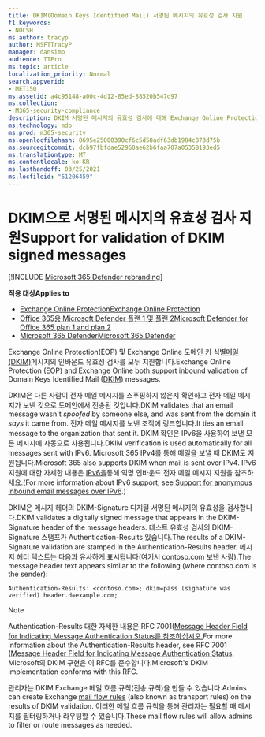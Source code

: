 ```yaml
---
title: DKIM(Domain Keys Identified Mail) 서명된 메시지의 유효성 검사 지원
f1.keywords:
- NOCSH
ms.author: tracyp
author: MSFTTracyP
manager: dansimp
audience: ITPro
ms.topic: article
localization_priority: Normal
search.appverid:
- MET150
ms.assetid: a4c95148-a00c-4d12-85ed-88520b547d97
ms.collection:
- M365-security-compliance
description: DKIM 서명된 메시지의 유효성 검사에 대해 Exchange Online Protection Exchange Online
ms.technology: mdo
ms.prod: m365-security
ms.openlocfilehash: 8695e25000390cf6c5d58adf63db1984c873d75b
ms.sourcegitcommit: dcb97fbfdae52960ae62b6faa707a05358193ed5
ms.translationtype: MT
ms.contentlocale: ko-KR
ms.lasthandoff: 03/25/2021
ms.locfileid: "51206459"
---
```

# <a name="support-for-validation-of-dkim-signed-messages"></a><span data-ttu-id="655f7-103">DKIM으로 서명된 메시지의 유효성 검사 지원</span><span class="sxs-lookup"><span data-stu-id="655f7-103">Support for validation of DKIM signed messages</span></span>

[!INCLUDE [Microsoft 365 Defender rebranding](../includes/microsoft-defender-for-office.md)]

<span data-ttu-id="655f7-104">**적용 대상**</span><span class="sxs-lookup"><span data-stu-id="655f7-104">**Applies to**</span></span>
- [<span data-ttu-id="655f7-105">Exchange Online Protection</span><span class="sxs-lookup"><span data-stu-id="655f7-105">Exchange Online Protection</span></span>](exchange-online-protection-overview.md)
- [<span data-ttu-id="655f7-106">Office 365용 Microsoft Defender 플랜 1 및 플랜 2</span><span class="sxs-lookup"><span data-stu-id="655f7-106">Microsoft Defender for Office 365 plan 1 and plan 2</span></span>](defender-for-office-365.md)
- [<span data-ttu-id="655f7-107">Microsoft 365 Defender</span><span class="sxs-lookup"><span data-stu-id="655f7-107">Microsoft 365 Defender</span></span>](../defender/microsoft-365-defender.md)

<span data-ttu-id="655f7-108">Exchange Online Protection(EOP) 및 Exchange Online 도메인 키 식별[메일(DKIM)](https://www.rfc-editor.org/rfc/rfc6376.txt)메시지의 인바운드 유효성 검사를 모두 지원합니다.</span><span class="sxs-lookup"><span data-stu-id="655f7-108">Exchange Online Protection (EOP) and Exchange Online both support inbound validation of Domain Keys Identified Mail ([DKIM](https://www.rfc-editor.org/rfc/rfc6376.txt)) messages.</span></span>

<span data-ttu-id="655f7-109">DKIM은 다른 사람이 전자 메일  메시지를 스푸핑하지 않은지 확인하고 전자 메일  메시지가 보낸 것으로 도메인에서 전송된 것입니다.</span><span class="sxs-lookup"><span data-stu-id="655f7-109">DKIM validates that an email message wasn't *spoofed* by someone else, and was sent from the domain it *says* it came from.</span></span> <span data-ttu-id="655f7-110">전자 메일 메시지를 보낸 조직에 링크합니다.</span><span class="sxs-lookup"><span data-stu-id="655f7-110">It ties an email message to the organization that sent it.</span></span> <span data-ttu-id="655f7-111">DKIM 확인은 IPv6을 사용하여 보낸 모든 메시지에 자동으로 사용됩니다.</span><span class="sxs-lookup"><span data-stu-id="655f7-111">DKIM verification is used automatically for all messages sent with IPv6.</span></span> <span data-ttu-id="655f7-112">Microsoft 365 IPv4를 통해 메일을 보낼 때 DKIM도 지원됩니다.</span><span class="sxs-lookup"><span data-stu-id="655f7-112">Microsoft 365 also supports DKIM when mail is sent over IPv4.</span></span> <span data-ttu-id="655f7-113">IPv6 지원에 대한 자세한 내용은 [IPv6을](support-for-anonymous-inbound-email-messages-over-ipv6.md)통해 익명 인바운드 전자 메일 메시지 지원을 참조하세요.</span><span class="sxs-lookup"><span data-stu-id="655f7-113">(For more information about IPv6 support, see [Support for anonymous inbound email messages over IPv6](support-for-anonymous-inbound-email-messages-over-ipv6.md).)</span></span>

<span data-ttu-id="655f7-114">DKIM은 메시지 헤더의 DKIM-Signature 디지털 서명된 메시지의 유효성을 검사합니다.</span><span class="sxs-lookup"><span data-stu-id="655f7-114">DKIM validates a digitally signed message that appears in the DKIM-Signature header of the message headers.</span></span> <span data-ttu-id="655f7-115">테스트 유효성 검사의 DKIM-Signature 스탬프가 Authentication-Results 있습니다.</span><span class="sxs-lookup"><span data-stu-id="655f7-115">The results of a DKIM-Signature validation are stamped in the Authentication-Results header.</span></span> <span data-ttu-id="655f7-116">메시지 헤더 텍스트는 다음과 유사하게 표시됩니다(여기서 contoso.com 보낸 사람).</span><span class="sxs-lookup"><span data-stu-id="655f7-116">The message header text appears similar to the following (where contoso.com is the sender):</span></span>

 `Authentication-Results: <contoso.com>; dkim=pass (signature was verified) header.d=example.com;`

> [!NOTE]
> <span data-ttu-id="655f7-117">Authentication-Results 대한 자세한 내용은 RFC 7001([Message Header Field for Indicating Message Authentication Status를 참조하십시오.](https://www.rfc-editor.org/rfc/rfc7001.txt)</span><span class="sxs-lookup"><span data-stu-id="655f7-117">For more information about the Authentication-Results header, see RFC 7001 ([Message Header Field for Indicating Message Authentication Status](https://www.rfc-editor.org/rfc/rfc7001.txt).</span></span> <span data-ttu-id="655f7-118">Microsoft의 DKIM 구현은 이 RFC를 준수합니다.</span><span class="sxs-lookup"><span data-stu-id="655f7-118">Microsoft's DKIM implementation conforms with this RFC.</span></span>

<span data-ttu-id="655f7-119">관리자는 DKIM Exchange [](/exchange/security-and-compliance/mail-flow-rules/mail-flow-rules) 메일 흐름 규칙(전송 규칙)을 만들 수 있습니다.</span><span class="sxs-lookup"><span data-stu-id="655f7-119">Admins can create Exchange [mail flow rules](/exchange/security-and-compliance/mail-flow-rules/mail-flow-rules) (also known as transport rules) on the results of DKIM validation.</span></span> <span data-ttu-id="655f7-120">이러한 메일 흐름 규칙을 통해 관리자는 필요할 때 메시지를 필터링하거나 라우팅할 수 있습니다.</span><span class="sxs-lookup"><span data-stu-id="655f7-120">These mail flow rules will allow admins to filter or route messages as needed.</span></span>